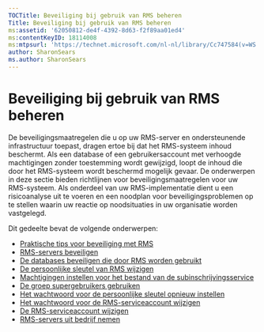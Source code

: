 ```yaml
---
TOCTitle: Beveiliging bij gebruik van RMS beheren
Title: Beveiliging bij gebruik van RMS beheren
ms:assetid: '62050812-de4f-4392-8d63-f2f89aa01ed4'
ms:contentKeyID: 18114008
ms:mtpsurl: 'https://technet.microsoft.com/nl-nl/library/Cc747584(v=WS.10)'
author: SharonSears
ms.author: SharonSears
---
```


Beveiliging bij gebruik van RMS beheren
=======================================

De beveiligingsmaatregelen die u op uw RMS-server en ondersteunende infrastructuur toepast, dragen ertoe bij dat het RMS-systeem inhoud beschermt. Als een database of een gebruikersaccount met verhoogde machtigingen zonder toestemming wordt gewijzigd, loopt de inhoud die door het RMS-systeem wordt beschermd mogelijk gevaar. De onderwerpen in deze sectie bieden richtlijnen voor beveiligingsmaatregelen voor uw RMS-systeem. Als onderdeel van uw RMS-implementatie dient u een risicoanalyse uit te voeren en een noodplan voor beveiligingsproblemen op te stellen waarin uw reactie op noodsituaties in uw organisatie worden vastgelegd.

Dit gedeelte bevat de volgende onderwerpen:

-   [Praktische tips voor beveiliging met RMS](https://technet.microsoft.com/762037ce-9bee-4d89-bb14-7dd1c004dca3)
-   [RMS-servers beveiligen](https://technet.microsoft.com/7e6c4d3a-6cfb-4e96-9dda-ead83f961a6e)
-   [De databases beveiligen die door RMS worden gebruikt](https://technet.microsoft.com/65802f9a-81bc-4398-968a-00c9b1dca2fa)
-   [De persoonlijke sleutel van RMS wijzigen](https://technet.microsoft.com/da32137e-394a-42b2-9552-ba20f4547c23)
-   [Machtigingen instellen voor het bestand van de subinschrijvingsservice](https://technet.microsoft.com/737bb69b-fe26-4057-9569-e632f7bbf295)
-   [De groep supergebruikers gebruiken](https://technet.microsoft.com/0febcb3e-7124-4e51-971a-1013b928d33b)
-   [Het wachtwoord voor de persoonlijke sleutel opnieuw instellen](https://technet.microsoft.com/ceba927e-a7fd-4b06-bb70-5e5d9d6d099c)
-   [Het wachtwoord voor de RMS-serviceaccount wijzigen](https://technet.microsoft.com/435c9cef-b622-48b3-9d4d-4bf5cac7d52d)
-   [De RMS-serviceaccount wijzigen](https://technet.microsoft.com/f257d66d-b823-41e4-bcb7-7c90eb295238)
-   [RMS-servers uit bedrijf nemen](https://technet.microsoft.com/11badb02-62c1-455c-96b7-935bbcb496bc)
